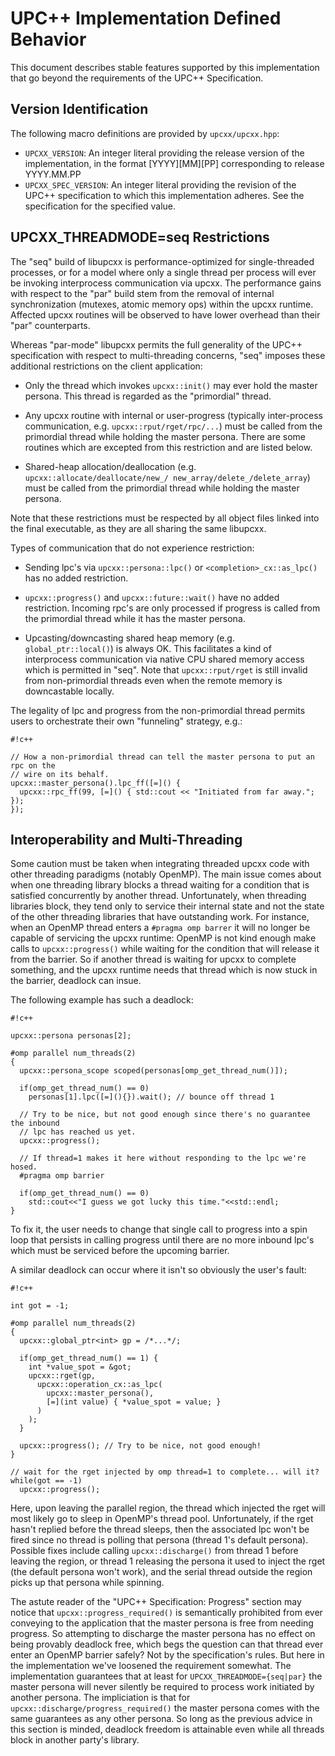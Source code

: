 # UPC++ Implementation Defined Behavior #

This document describes stable features supported by this implementation that
go beyond the requirements of the UPC++ Specification.

## Version Identification ##

The following macro definitions are provided by `upcxx/upcxx.hpp`:

  * `UPCXX_VERSION`:
    An integer literal providing the release version of the implementation, 
    in the format [YYYY][MM][PP] corresponding to release YYYY.MM.PP
  * `UPCXX_SPEC_VERSION`:
    An integer literal providing the revision of the UPC++ specification
    to which this implementation adheres. See the specification for the specified value.


## UPCXX_THREADMODE=seq Restrictions ##

The "seq" build of libupcxx is performance-optimized for single-threaded
processes, or for a model where only a single thread per process will ever be
invoking interprocess communication via upcxx. The performance gains with
respect to the "par" build stem from the removal of internal synchronization
(mutexes, atomic memory ops) within the upcxx runtime. Affected upcxx routines
will be observed to have lower overhead than their "par" counterparts.

Whereas "par-mode" libupcxx permits the full generality of the UPC++
specification with respect to multi-threading concerns, "seq" imposes these
additional restrictions on the client application:

  * Only the thread which invokes `upcxx::init()` may ever hold the master
    persona. This thread is regarded as the "primordial" thread.

  * Any upcxx routine with internal or user-progress (typically inter-process
    communication, e.g. `upcxx::rput/rget/rpc/...`) must be called from the
    primordial thread while holding the master persona. There are some routines
    which are excepted from this restriction and are listed below.

  * Shared-heap allocation/deallocation (e.g. `upcxx::allocate/deallocate/new_/
    new_array/delete_/delete_array`) must be called from the primordial thread
    while holding the master persona.

Note that these restrictions must be respected by all object files linked into
the final executable, as they are all sharing the same libupcxx.

Types of communication that do not experience restriction:

  * Sending lpc's via `upcxx::persona::lpc()` or `<completion>_cx::as_lpc()`
    has no added restriction.

  * `upcxx::progress()` and `upcxx::future::wait()` have no added restriction.
    Incoming rpc's are only processed if progress is called from the primordial
    thread while it has the master persona.

  * Upcasting/downcasting shared heap memory (e.g. `global_ptr::local()`) is
    always OK. This facilitates a kind of interprocess communication via native
    CPU shared memory access which is permitted in "seq". Note that
    `upcxx::rput/rget` is still invalid from non-primordial threads even when
    the remote memory is downcastable locally.

The legality of lpc and progress from the non-primordial thread permits users
to orchestrate their own "funneling" strategy, e.g.:

```
#!c++

// How a non-primordial thread can tell the master persona to put an rpc on the
// wire on its behalf.
upcxx::master_persona().lpc_ff([=]() {
  upcxx::rpc_ff(99, [=]() { std::cout << "Initiated from far away."; });
});
```

## Interoperability and Multi-Threading ##

Some caution must be taken when integrating threaded upcxx code with other
threading paradigms (notably OpenMP). The main issue comes about when one
threading library blocks a thread waiting for a condition that is satisfied
concurrently by another thread. Unfortunately, when threading libraries block,
they tend only to service their internal state and not the state of the other
threading libraries that have outstanding work. For instance, when an OpenMP
thread enters a `#pragma omp barrer` it will no longer be capable of servicing
the upcxx runtime: OpenMP is not kind enough make calls to `upcxx::progress()`
while waiting for the condition that will release it from the barrier. So if
another thread is waiting for upcxx to complete something, and the upcxx
runtime needs that thread which is now stuck in the barrier, deadlock can
insue.

The following example has such a deadlock:

```
#!c++

upcxx::persona personas[2];

#omp parallel num_threads(2)
{
  upcxx::persona_scope scoped(personas[omp_get_thread_num()]);
  
  if(omp_get_thread_num() == 0)
    personas[1].lpc([=](){}).wait(); // bounce off thread 1

  // Try to be nice, but not good enough since there's no guarantee the inbound
  // lpc has reached us yet.
  upcxx::progress();

  // If thread=1 makes it here without responding to the lpc we're hosed.
  #pragma omp barrier

  if(omp_get_thread_num() == 0)
    std::cout<<"I guess we got lucky this time."<<std::endl;
}
```

To fix it, the user needs to change that single call to progress into a spin
loop that persists in calling progress until there are no more inbound lpc's
which must be serviced before the upcoming barrier.

A similar deadlock can occur where it isn't so obviously the user's fault:

```
#!c++

int got = -1;

#omp parallel num_threads(2)
{
  upcxx::global_ptr<int> gp = /*...*/;
  
  if(omp_get_thread_num() == 1) {
    int *value_spot = &got;
    upcxx::rget(gp,
      upcxx::operation_cx::as_lpc(
        upcxx::master_persona(),
        [=](int value) { *value_spot = value; }
      )
    );
  }

  upcxx::progress(); // Try to be nice, not good enough!
}

// wait for the rget injected by omp thread=1 to complete... will it?
while(got == -1)
  upcxx::progress();
```

Here, upon leaving the parallel region, the thread which injected the rget will
most likely go to sleep in OpenMP's thread pool. Unfortunately, if the rget
hasn't replied before the thread sleeps, then the associated lpc won't be fired
since no thread is polling that persona (thread 1's default persona). Possible
fixes include calling `upcxx::discharge()` from thread 1 before leaving the
region, or thread 1 releasing the persona it used to inject the rget (the
default persona won't work), and the serial thread outside the region picks up
that persona while spinning.

The astute reader of the "UPC++ Specification: Progress" section may notice that
`upcxx::progress_required()` is semantically prohibited from ever conveying to
the application that the master persona is free from needing progress. So
attempting to discharge the master persona has no effect on being provably
deadlock free, which begs the question can that thread ever enter an OpenMP
barrier safely? Not by the specification's rules. But here in the
implementation we've loosened the requirement somewhat. The implementation
guarantees that at least for `UPCXX_THREADMODE={seq|par}` the master persona
will never silently be required to process work initiated by another persona.
The impliciation is that for `upcxx::discharge/progress_required()` the master
persona comes with the same guarantees as any other persona. So long as the
previous advice in this section is minded, deadlock freedom is attainable even
while all threads block in another party's library.
